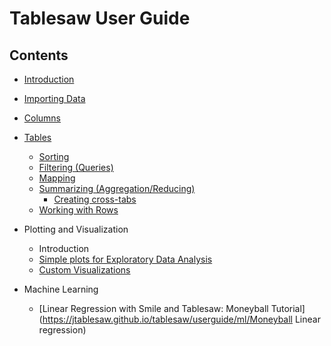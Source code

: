 Tablesaw User Guide
===================

## Contents

* [Introduction](https://jtablesaw.github.io/tablesaw/userguide/introduction)

* [Importing Data](https://jtablesaw.github.io/tablesaw/userguide/importing_data)

* [Columns](https://jtablesaw.github.io/tablesaw/userguide/columns)

* [Tables](https://jtablesaw.github.io/tablesaw/userguide/tables)

  * [Sorting](https://jtablesaw.github.io/tablesaw/userguide/sorting)
  * [Filtering (Queries)](https://jtablesaw.github.io/tablesaw/userguide/filters)
  * [Mapping](https://jtablesaw.github.io/tablesaw/userguide/mapping)
  * [Summarizing (Aggregation/Reducing)](https://jtablesaw.github.io/tablesaw/userguide/reducing)
    * [Creating cross-tabs](https://jtablesaw.github.io/tablesaw/userguide/crosstabs)
  * [Working with Rows](https://jtablesaw.github.io/tablesaw/userguide/rows)

* Plotting and Visualization

  * Introduction
  * [Simple plots for Exploratory Data Analysis](https://jtablesaw.github.io/tablesaw/userguide/Visualization_EDA)
  * [Custom Visualizations](https://jtablesaw.github.io/tablesaw/userguide/jsplots)

* Machine Learning

  * [Linear Regression with Smile and Tablesaw: Moneyball Tutorial](https://jtablesaw.github.io/tablesaw/userguide/ml/Moneyball Linear regression)

  
